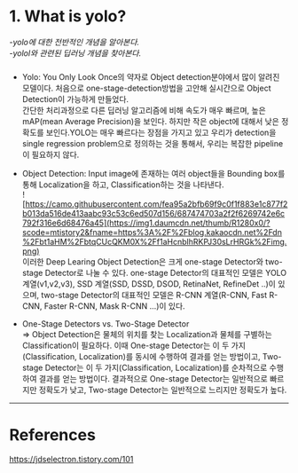 # 1. What is yolo?
*-yolo에 대한 전반적인 개념을 알아본다.*  
*-yolol와 관련된 딥러닝 개념을 찾아본다.*

##### 

* Yolo: You Only Look Once의 약자로 Object detection분야에서 많이 알려진 모델이다. 처음으로 one-stage-detection방법을 고안해 실시간으로 Object Detection이 가능하게 만들었다.  
간단한 처리과정으로 다른 딥러닝 알고리즘에 비해 속도가 매우 빠르며, 높은 mAP(mean Average Precision)을 보인다. 하지만 작은 object에 대해서 낮은 정확도를 보인다.YOLO는 매우 빠르다는 장점을 가지고 있고 우리가 detection을 single regression problem으로 정의하는 것을 통해서, 우리는 복잡한 pipeline이 필요하지 않다.
  
* Object Detection: Input image에 존재하는 여러 object들을 Bounding box를 통해 Localization을 하고, Classification하는 것을 나타낸다.  
  ![https://camo.githubusercontent.com/fea95a2bfb69f9c0f1f883e1c877f2b013da516de413aabc93c53c6ed507d156/687474703a2f2f6269742e6c792f316e6d68476a45](https://img1.daumcdn.net/thumb/R1280x0/?scode=mtistory2&fname=https%3A%2F%2Fblog.kakaocdn.net%2Fdn%2Fbt1aHM%2FbtqCUcQKM0X%2Ff1aHcnblhRKPJ30sLrHRGk%2Fimg.png)  
  이러한 Deep Learing Object Detection은 크게 one-stage Detector와 two-stage Detector로 나눌 수 있다. one-stage Detector의 대표적인 모델은 YOLO 계열(v1,v2,v3), SSD 계열(SSD, DSSD, DSOD, RetinaNet, RefineDet ..)이 있으며, two-stage Detector의 대표적인 모델은 R-CNN 계열(R-CNN, Fast R-CNN, Faster R-CNN, Mask R-CNN ...)이 있다.  
    
* One-Stage Detectors vs. Two-Stage Detector  
  => Object Detection은 물체의 위치를 찾는 Localization과 물체를 구별하는 Classification이 필요하다. 이때 One-stage Detector는 이 두 가지(Classification, Localization)를 동시에 수행하여 결과를 얻는 방법이고, Two-stage Detector는 이 두 가지(Classification, Localization)를 순차적으로 수행하여 결과를 얻는 방법이다.
결과적으로 One-stage Detector는 일반적으로 빠르지만 정확도가 낮고, Two-stage Detector는 일반적으로 느리지만 정확도가 높다.


-------
# References  
https://jdselectron.tistory.com/101
